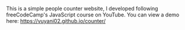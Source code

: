 This is a simple people counter website, I developed following freeCodeCamp's JavaScript course on YouTube.
You can view a demo here: https://vuyani02.github.io/counter/
